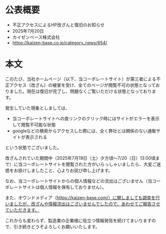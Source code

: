 # 公表概要
- 不正アクセスによるHP改ざんと復旧のお知らせ
- 2025年7月20日
- カイゼンベース株式会社
- https://kaizen-base.co.jp/category_news/654/

# 本文
このたび、当社ホームページ（以下、当コーポレートサイト）が第三者による不正アクセス（改ざん）の被害を受け、全てのページが閲覧不可の状態となっておりました。現在は復旧が完了し、問題なくご覧いただける状態となっております。

発生していた現象としましては、
- 当コーポレートサイトへの直リンクのクリック時にはサイトがエラーを表示して閲覧不可能な状態
- googleなどの検索からアクセスした際には、全く弊社とは関係のない通販サイトが表示される

という状態でございました。

改ざんされていた期間中（2025年7月19日（土）夕方頃～7/20（日）13:00頃まで）に当コーポレートサイトを閲覧された方がいらっしゃいましたら、大変ご迷惑をお掛けしましたこと、心よりお詫び申し上げます。

なお、当コーポレートサイトからの個人情報などの流出はございません（当コーポレートサイトは個人情報を保有しておりません）。

また、オウンドメディア（https://kaizen-base.com/）に関しましても調査を行いましたが、改ざんや情報流出はございませんでしたので、あわせてご報告させていただきます。

これからも変わらず、製造業の企業様に役立つ情報発信を続けてまいりますので、引き続きどうぞよろしくお願いいたします。
